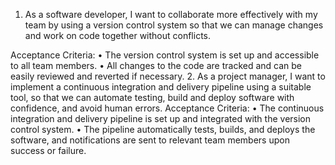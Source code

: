 1.	As a software developer, I want to collaborate more effectively with my team by using a version control system so that we can manage changes and work on code together without conflicts. 

Acceptance Criteria:
•	The version control system is set up and accessible to all team members.
•	All changes to the code are tracked and can be easily reviewed and reverted if necessary.
2.	As a project manager, I want to implement a continuous integration and delivery pipeline using a suitable tool, so that we can automate testing, build and deploy software with confidence, and avoid human errors. Acceptance Criteria:
•	The continuous integration and delivery pipeline is set up and integrated with the version control system.
•	The pipeline automatically tests, builds, and deploys the software, and notifications are sent to relevant team members upon success or failure.
